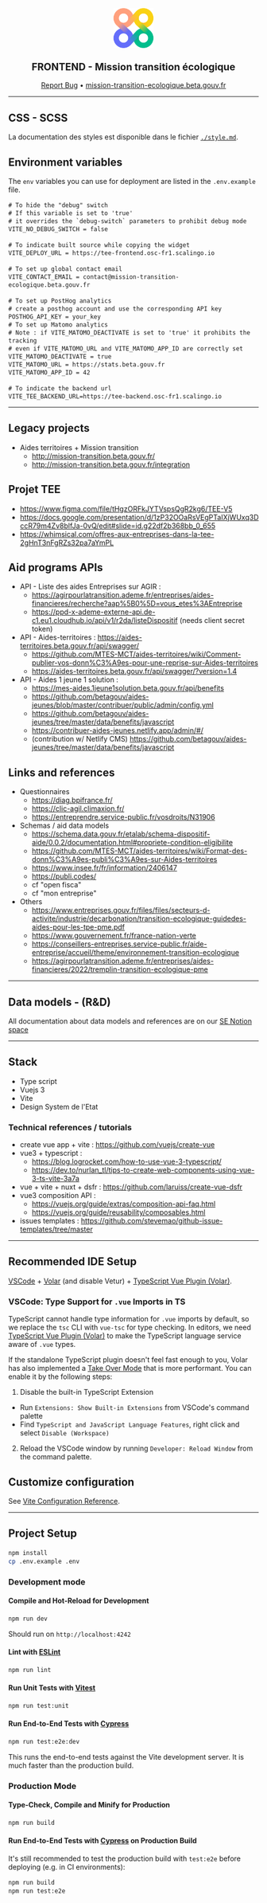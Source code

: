 <div align="center">
  <img src="./public/images/logos/mission-transition-logo-alone.png" height="80px">
  <h3 align="center">
	<big>FRONTEND - Mission transition écologique</big>
  </h3>
  <p align="center">
   <a href="https://github.com/betagouv/mission-transition-ecologique/issues">Report Bug</a>
   •
   <a href="https://mission-transition-ecologique.beta.gouv.fr/">mission-transition-ecologique.beta.gouv.fr</a>
  </p>
</div>

---

## CSS - SCSS

La documentation des styles est disponible dans le fichier [`./style.md`](./style.md).

## Environment variables

The `env` variables you can use for deployment are listed in the `.env.example` file.

```env
# To hide the "debug" switch
# If this variable is set to 'true'
# it overrides the `debug-switch` parameters to prohibit debug mode
VITE_NO_DEBUG_SWITCH = false

# To indicate built source while copying the widget
VITE_DEPLOY_URL = https://tee-frontend.osc-fr1.scalingo.io

# To set up global contact email
VITE_CONTACT_EMAIL = contact@mission-transition-ecologique.beta.gouv.fr

# To set up PostHog analytics
# create a posthog account and use the corresponding API key
POSTHOG_API_KEY = your_key
# To set up Matomo analytics
# Note : if VITE_MATOMO_DEACTIVATE is set to 'true' it prohibits the tracking
# even if VITE_MATOMO_URL and VITE_MATOMO_APP_ID are correctly set
VITE_MATOMO_DEACTIVATE = true
VITE_MATOMO_URL = https://stats.beta.gouv.fr
VITE_MATOMO_APP_ID = 42

# To indicate the backend url
VITE_TEE_BACKEND_URL=https://tee-backend.osc-fr1.scalingo.io
```

---

## Legacy projects

- Aides territoires + Mission transition
  - http://mission-transition.beta.gouv.fr/
  - http://mission-transition.beta.gouv.fr/integration

## Projet TEE

- https://www.figma.com/file/tHgzORFkJYTVspsQgR2kg6/TEE-V5
- https://docs.google.com/presentation/d/1zP32OOaRsVEgPTaIXjWUxq3DccR79m4Zv8blfJa-0vQ/edit#slide=id.g22df2b368bb_0_655
- https://whimsical.com/offres-aux-entreprises-dans-la-tee-2gHnT3nFgRZs32pa7aYmPL

## Aid programs APIs

- API - Liste des aides Entreprises sur AGIR :
  - https://agirpourlatransition.ademe.fr/entreprises/aides-financieres/recherche?aap%5B0%5D=vous_etes%3AEntreprise
  - https://ppd-x-ademe-externe-api.de-c1.eu1.cloudhub.io/api/v1/r2da/listeDispositif (needs client secret token)
- API - Aides-territoires : https://aides-territoires.beta.gouv.fr/api/swagger/
  - https://github.com/MTES-MCT/aides-territoires/wiki/Comment-publier-vos-donn%C3%A9es-pour-une-reprise-sur-Aides-territoires
  - https://aides-territoires.beta.gouv.fr/api/swagger/?version=1.4
- API - Aides 1 jeune 1 solution :
  - https://mes-aides.1jeune1solution.beta.gouv.fr/api/benefits
  - https://github.com/betagouv/aides-jeunes/blob/master/contribuer/public/admin/config.yml
  - https://github.com/betagouv/aides-jeunes/tree/master/data/benefits/javascript
  - https://contribuer-aides-jeunes.netlify.app/admin/#/
  - (contribution w/ Netlify CMS) https://github.com/betagouv/aides-jeunes/tree/master/data/benefits/javascript

## Links and references

- Questionnaires
  - https://diag.bpifrance.fr/
  - https://clic-agil.climaxion.fr/
  - https://entreprendre.service-public.fr/vosdroits/N31906
- Schemas / aid data models
  - https://schema.data.gouv.fr/etalab/schema-dispositif-aide/0.0.2/documentation.html#propriete-condition-eligibilite
  - https://github.com/MTES-MCT/aides-territoires/wiki/Format-des-donn%C3%A9es-publi%C3%A9es-sur-Aides-territoires
  - https://www.insee.fr/fr/information/2406147
  - https://publi.codes/
  - cf "open fisca"
  - cf "mon entreprise"
- Others
  - https://www.entreprises.gouv.fr/files/files/secteurs-d-activite/industrie/decarbonation/transition-ecologique-guidedes-aides-pour-les-tpe-pme.pdf
  - https://www.gouvernement.fr/france-nation-verte
  - https://conseillers-entreprises.service-public.fr/aide-entreprise/accueil/theme/environnement-transition-ecologique
  - https://agirpourlatransition.ademe.fr/entreprises/aides-financieres/2022/tremplin-transition-ecologique-pme

---

## Data models - (R&D)

All documentation about data models and references are on our [SE Notion space](https://www.notion.so/Accueil-93eb32ce96dc464cbdbe2154e13c8eea?pvs=4)

---

## Stack

- Type script
- Vuejs 3
- Vite
- Design System de l'Etat

### Technical references / tutorials

- create vue app + vite : https://github.com/vuejs/create-vue
- vue3 + typescript :
  - https://blog.logrocket.com/how-to-use-vue-3-typescript/
  - https://dev.to/nurlan_tl/tips-to-create-web-components-using-vue-3-ts-vite-3a7a
- vue + vite + nuxt + dsfr : https://github.com/laruiss/create-vue-dsfr
- vue3 composition API :
  - https://vuejs.org/guide/extras/composition-api-faq.html
  - https://vuejs.org/guide/reusability/composables.html
- issues templates : https://github.com/stevemao/github-issue-templates/tree/master

---

## Recommended IDE Setup

[VSCode](https://code.visualstudio.com/) + [Volar](https://marketplace.visualstudio.com/items?itemName=Vue.volar) (and disable Vetur) + [TypeScript Vue Plugin (Volar)](https://marketplace.visualstudio.com/items?itemName=Vue.vscode-typescript-vue-plugin).

### VSCode: Type Support for `.vue` Imports in TS

TypeScript cannot handle type information for `.vue` imports by default, so we replace the `tsc` CLI with `vue-tsc` for type checking. In editors, we need [TypeScript Vue Plugin (Volar)](https://marketplace.visualstudio.com/items?itemName=Vue.vscode-typescript-vue-plugin) to make the TypeScript language service aware of `.vue` types.

If the standalone TypeScript plugin doesn't feel fast enough to you, Volar has also implemented a [Take Over Mode](https://github.com/johnsoncodehk/volar/discussions/471#discussioncomment-1361669) that is more performant. You can enable it by the following steps:

1. Disable the built-in TypeScript Extension

- Run `Extensions: Show Built-in Extensions` from VSCode's command palette
- Find `TypeScript and JavaScript Language Features`, right click and select `Disable (Workspace)`

2. Reload the VSCode window by running `Developer: Reload Window` from the command palette.

## Customize configuration

See [Vite Configuration Reference](https://vitejs.dev/config/).

---

## Project Setup

```sh
npm install
cp .env.example .env
```

### Development mode

#### Compile and Hot-Reload for Development

```sh
npm run dev
```

Should run on `http://localhost:4242`

#### Lint with [ESLint](https://eslint.org/)

```sh
npm run lint
```

#### Run Unit Tests with [Vitest](https://vitest.dev/)

```sh
npm run test:unit
```

#### Run End-to-End Tests with [Cypress](https://www.cypress.io/)

```sh
npm run test:e2e:dev
```

This runs the end-to-end tests against the Vite development server.
It is much faster than the production build.

### Production Mode

#### Type-Check, Compile and Minify for Production

```sh
npm run build
```

#### Run End-to-End Tests with [Cypress](https://www.cypress.io/) on Production Build

It's still recommended to test the production build with `test:e2e` before deploying (e.g. in CI environments):

```sh
npm run build
npm run test:e2e
```
